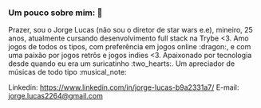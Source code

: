 ### Um pouco sobre mim: 👋

<p> Prazer, sou o Jorge Lucas (não sou o diretor de star wars e.e), mineiro, 25 anos, atualmente cursando desenvolvimento full stack na Trybe <3.
Amo jogos de todos os tipos, com preferência em jogos online :dragon:, e com uma paixão por jogos retrôs e jogos indies <3.
Apaixonado por tecnologia desde quando eu era um suricatinho :two_hearts:.
Um apreciador de músicas de todo tipo :musical_note: </p>

Linkedin: https://www.linkedin.com/in/jorge-lucas-b9a2331a7/
E-mail: jorge.lucas2264@gmail.com
